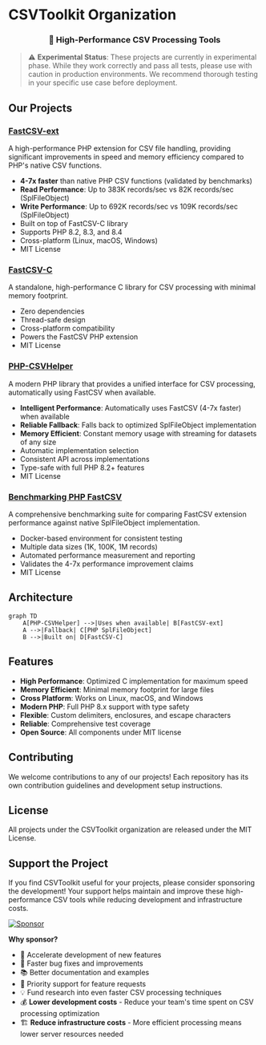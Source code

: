 # CSVToolkit Organization

<div align="center">
  <h3>🚀 High-Performance CSV Processing Tools</h3>
</div>

> ⚠️ **Experimental Status**: These projects are currently in experimental phase. While they work correctly and pass all tests, please use with caution in production environments. We recommend thorough testing in your specific use case before deployment.

## Our Projects

### [FastCSV-ext](https://github.com/csvtoolkit/FastCSV-ext)
A high-performance PHP extension for CSV file handling, providing significant improvements in speed and memory efficiency compared to PHP's native CSV functions.
- **4-7x faster** than native PHP CSV functions (validated by benchmarks)
- **Read Performance**: Up to 383K records/sec vs 82K records/sec (SplFileObject)
- **Write Performance**: Up to 692K records/sec vs 109K records/sec (SplFileObject)
- Built on top of FastCSV-C library
- Supports PHP 8.2, 8.3, and 8.4
- Cross-platform (Linux, macOS, Windows)
- MIT License

### [FastCSV-C](https://github.com/csvtoolkit/FastCSV-C)
A standalone, high-performance C library for CSV processing with minimal memory footprint.
- Zero dependencies
- Thread-safe design
- Cross-platform compatibility
- Powers the FastCSV PHP extension
- MIT License

### [PHP-CSVHelper](https://github.com/csvtoolkit/PHP-CSVHelper)
A modern PHP library that provides a unified interface for CSV processing, automatically using FastCSV when available.
- **Intelligent Performance**: Automatically uses FastCSV (4-7x faster) when available
- **Reliable Fallback**: Falls back to optimized SplFileObject implementation
- **Memory Efficient**: Constant memory usage with streaming for datasets of any size
- Automatic implementation selection
- Consistent API across implementations
- Type-safe with full PHP 8.2+ features
- MIT License

### [Benchmarking PHP FastCSV](https://github.com/csvtoolkit/benchmarking-php-fastcsv)
A comprehensive benchmarking suite for comparing FastCSV extension performance against native SplFileObject implementation.
- Docker-based environment for consistent testing
- Multiple data sizes (1K, 100K, 1M records)
- Automated performance measurement and reporting
- Validates the 4-7x performance improvement claims
- MIT License

## Architecture

```mermaid
graph TD
    A[PHP-CSVHelper] -->|Uses when available| B[FastCSV-ext]
    A -->|Fallback| C[PHP SplFileObject]
    B -->|Built on| D[FastCSV-C]
```

## Features

- **High Performance**: Optimized C implementation for maximum speed
- **Memory Efficient**: Minimal memory footprint for large files
- **Cross Platform**: Works on Linux, macOS, and Windows
- **Modern PHP**: Full PHP 8.x support with type safety
- **Flexible**: Custom delimiters, enclosures, and escape characters
- **Reliable**: Comprehensive test coverage
- **Open Source**: All components under MIT license

## Contributing

We welcome contributions to any of our projects! Each repository has its own contribution guidelines and development setup instructions.

## License

All projects under the CSVToolkit organization are released under the MIT License. 

## Support the Project

If you find CSVToolkit useful for your projects, please consider sponsoring the development! Your support helps maintain and improve these high-performance CSV tools while reducing development and infrastructure costs.

[![Sponsor](https://img.shields.io/badge/sponsor-❤️-ff69b4?style=for-the-badge&logo=github-sponsors)](https://github.com/sponsors/achrafAa)

**Why sponsor?**
- 🚀 Accelerate development of new features
- 🐛 Faster bug fixes and improvements  
- 📚 Better documentation and examples
- 🎯 Priority support for feature requests
- 💡 Fund research into even faster CSV processing techniques
- 💰 **Lower development costs** - Reduce your team's time spent on CSV processing optimization
- 🏗️ **Reduce infrastructure costs** - More efficient processing means lower server resources needed
